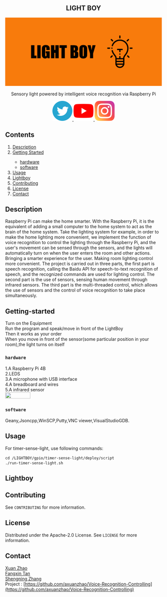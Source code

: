 <!--Project-->
<h2 align="center">LIGHT BOY </h2>  
<p align="center">
  <a href="https://github.com/axuanzhao/Voice-Recognition-Controlling">
    <img src="Images/logo.png" alt="Logo">
  </a>
  
  <p align="center">
    Sensory light powered by intelligent voice recognition via Raspberry Pi 
    <br />
</div>

<p align="center">
  <a href="https://twitter.com/lightboyofficial">
    <img src="Images/twitter.png" alt="Twitter"  width="64" height="64">
  </a>
  <a href="https://www.youtube.com/channel/UCQwc7ckxd-EJKTK4yuo6-4g">
    <img src="Images/youtube.png" alt="YouTube"  width="64" height="64">
  </a>
  <a href="https://www.instagram.com/lightboy_2021/">
    <img src="Images/instagram.png" alt="Instagram"  width="64" height="64">
  </a>
  
  
<!-- Contents -->
## Contents

<ol>
    <li><a href="#Description">Description</a></li>
    <li><a href="#getting-started">Getting Started</a></li>
      <ul>
      <li><a href="#hardware">hardware</a</li>
        <li><a href="#software">software</a</li>
      </ul>
    <li><a href="#usage">Usage</a></li>
    <li><a href="#Lightboy">Lightboy</a></li>
    <li><a href="#contributing">Contributing</a></li>
    <li><a href="#license">License</a></li>
    <li><a href="#contact">Contact</a></li>
</ol>


<!--Description-->
## Description
Raspberry Pi can make the home smarter. With the Raspberry Pi, it is the equivalent of adding a small computer to the home system to act as the brain of the home system. Take the lighting system for example, in order to make the home lighting more convenient, we implement the function of voice recognition to control the lighting through the Raspberry Pi, and the user's movement can be sensed through the sensors, and the lights will automatically turn on when the user enters the room and other actions. Bringing a smarter experience for the user. Making room lighting control more convenient.
The project is carried out in three parts, the first part is speech recognition, calling the Baidu API for speech-to-text recognition of speech, and the recognized commands are used for lighting control. The second part is the use of sensors, sensing human movement through infrared sensors. The third part is the multi-threaded control, which allows the use of sensors and the control of voice recognition to take place simultaneously.

<!--getting-started-->
## Getting-started
Turn on the Equipment  
Run the program and speak/move in front of the LightBoy  
Then it works as your order  
When you move in front of the sensor(some particular position in your room),the light turns on itself

<!--hardware-->
### `hardware`
1.A Raspberry Pi 4B  
2.LEDS  
3.A microphone with USB interface  
4.A breadboard and wires  
5.A infrared sensor  
<img src="https://user-images.githubusercontent.com/78051838/115126853-120d3e00-9fca-11eb-9d82-3e28bb1365fa.png" width="40%" height="40%">
<!--software-->
### `software`
Geany,Jsoncpp,WinSCP,Putty,VNC viewer,VisualStudioGDB.


<!--usage-->
## Usage
For timer-sense-light, use following commands:

    cd /LIGHTBOY/gpio/timer-sense-light/deploy/script
    ./run-timer-sense-light.sh

<!--lightboy-->
## Lightboy



<!--contributing-->
## Contributing

See `CONTRIBUTING` for more information.

<!--license-->
## License

Distributed under the  Apache-2.0 License. See `LICENSE` for more information.

<!--contact-->
## Contact

[Xuan Zhao](https://github.com/axuanzhao)
<br />
[Fangxin Tan](https://github.com/FangxinTan)
<br />
[Shengning Zhang](https://github.com/ShengningZ)
<br />
Project : [https://github.com/axuanzhao/Voice-Recognition-Controlling](https://github.com/axuanzhao/Voice-Recognition-Controlling)
